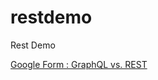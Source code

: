 # restdemo
Rest Demo

[Google Form : GraphQL vs. REST](https://docs.google.com/forms/d/e/1FAIpQLSfF8wPb4GuAJhPZP1rchZv-6Rnj8OVIdcF6GUYGuIBSlyKR1Q/viewform?usp=pp_url)
